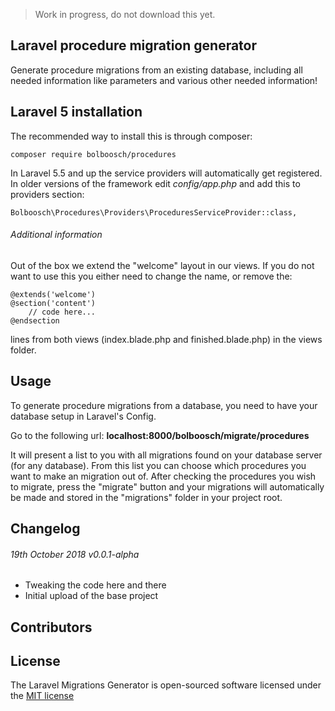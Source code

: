 > Work in progress, do not download this yet.



## Laravel procedure migration generator

Generate procedure migrations from an existing database, including all needed information like parameters 
and various other needed information!

## Laravel 5 installation
The recommended way to install this is through composer:
````
composer require bolboosch/procedures
````

In Laravel 5.5 and up the service providers will automatically get registered.
In older versions of the framework edit *config/app.php* and add this to providers section:
````
Bolboosch\Procedures\Providers\ProceduresServiceProvider::class,
````

###### Additional information
Out of the box we extend the "welcome" layout in our views. If you do not want to use this you either need 
to change the name, or remove the:

```
@extends('welcome')
@section('content')
    // code here...
@endsection
```

lines from both views (index.blade.php and finished.blade.php) in the views folder.

## Usage
To generate procedure migrations from a database, you need to have your database setup in Laravel's Config.

Go to the following url: **localhost:8000/bolboosch/migrate/procedures**

It will present a list to you with all migrations found on your database server (for any database). 
From this list you can choose which procedures you want to make an migration out of. After checking the 
procedures you wish to migrate, press the "migrate" button and your migrations will automatically be made
and stored in the "migrations" folder in your project root. 

## Changelog
###### 19th October 2018 v0.0.1-alpha

* Tweaking the code here and there
* Initial upload of the base project

## Contributors

## License
The Laravel Migrations Generator is open-sourced software licensed under the [MIT license](https://opensource.org/licenses/MIT)
